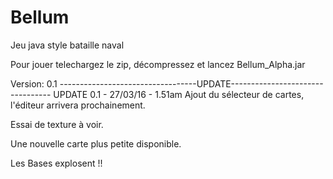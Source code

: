 # Bellum
Jeu java style bataille naval

Pour jouer telechargez le zip, décompressez et lancez Bellum_Alpha.jar

Version: 0.1
----------------------------------UPDATE---------------------------------
UPDATE 0.1 - 27/03/16 - 1.51am
Ajout du sélecteur de cartes, l'éditeur arrivera prochainement.

Essai de texture à voir.

Une nouvelle carte plus petite disponible.

Les Bases explosent !!